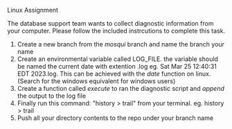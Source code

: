 Linux Assignment

The database support team wants to collect diagnostic information from your computer. Please follow the included instrcutions to complete this task.

1. Create a new branch from the *mosqui* branch and name the branch your name
2. Create an environmental variable called LOG_FILE. the variable should be named the current date with extention .log 
    eg. Sat Mar 25 12:40:31 EDT 2023.log. This can be achieved with the *date* function on linux. (Search for the windows equivalent for windows users)
3. Create a function called *execute* to ran the diagnostic script and *append* the output to the log file
5. Finally run this command: "history > trail" from your terminal.  eg. history > trail
4. Push all your directory contents to the repo under your branch name
